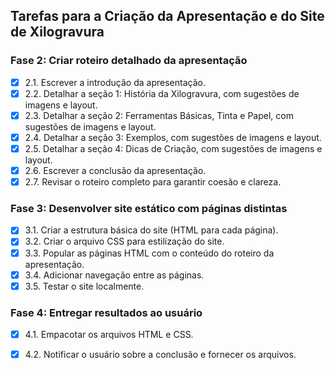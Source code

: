 ## Tarefas para a Criação da Apresentação e do Site de Xilogravura

### Fase 2: Criar roteiro detalhado da apresentação
- [x] 2.1. Escrever a introdução da apresentação.
- [x] 2.2. Detalhar a seção 1: História da Xilogravura, com sugestões de imagens e layout.
- [x] 2.3. Detalhar a seção 2: Ferramentas Básicas, Tinta e Papel, com sugestões de imagens e layout.
- [x] 2.4. Detalhar a seção 3: Exemplos, com sugestões de imagens e layout.
- [x] 2.5. Detalhar a seção 4: Dicas de Criação, com sugestões de imagens e layout.
- [x] 2.6. Escrever a conclusão da apresentação.
- [x] 2.7. Revisar o roteiro completo para garantir coesão e clareza.

### Fase 3: Desenvolver site estático com páginas distintas
- [x] 3.1. Criar a estrutura básica do site (HTML para cada página).
- [x] 3.2. Criar o arquivo CSS para estilização do site.
- [x] 3.3. Popular as páginas HTML com o conteúdo do roteiro da apresentação.
- [x] 3.4. Adicionar navegação entre as páginas.
- [x] 3.5. Testar o site localmente.
### Fase 4: Entregar resultados ao usuário
- [x] 4.1. Empacotar os arquivos HTML e CSS.
- [x] 4.2. Notificar o usuário sobre a conclusão e fornecer os arquivos.

